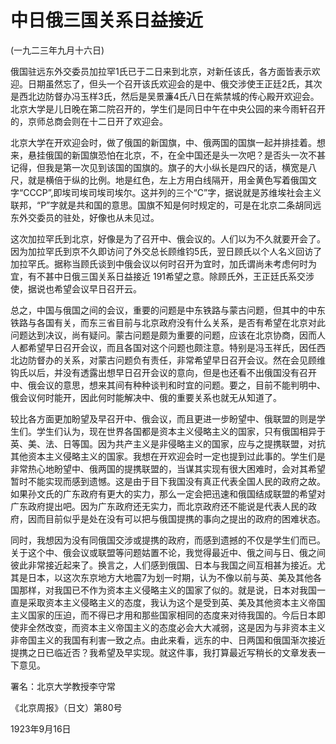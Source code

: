 # 中日俄三国关系日益接近

 

(一九二三年九月十六日)

 

俄国驻远东外交委员加拉罕1氏已于二日来到北京，对新任该氏，各方面皆表示欢迎。日期虽然忘了，但头一个召开该氏欢迎会的是中、俄交涉使王正廷2氏，其次是西北边防督办冯玉样3氏，然后是吴景濂4氏八日在紫禁城的传心殿开欢迎会。北京大学是儿日晚在第二院召开的，学生们是同日中午在中央公园的来今雨轩召开的，京师总商会则在十二日开了欢迎会。

北京大学在开欢迎会时，做了俄国的新国旗，中、俄两国的国旗一起并排挂着。想来，悬挂俄国的新国旗恐怕在北京，不，在全中国还是头一次吧？是否头一次不甚记得，但我是第一次见到该国的国旗的。旗子的大小纵长是四尺的话，横宽是八尺，就是横倍于纵的比例。地是红色，左上方用白线隔开，用金黄色写着俄国文字“CCCP”,即埃司埃司埃司埃尔。这并列的三个“C”字，据说就是苏维埃社会主义联邦，“P”字就是共和国的意思。国旗不知是何时规定的，可是在北京二条胡同远东外交委员的驻处，好像也从未见过。

这次加拉罕氏到北京，好像是为了召开中、俄会议的。人们以为不久就要开会了。因为加拉罕氏到京不久即访问了外交总长顾维钧5氏，翌日顾氏以个人名义回访了加拉罕氏。据称当顾氏谈到中俄会议以何时召开为宜时，加氏谓尚未考虑何时为宜，有不甚中日俄三国关系日益接近 191希望之意。除顾氏外，王正廷氏系交涉使，据说也希望会议早日召开云。

总之，中国与俄国之间的会议，重要的问题是中东铁路与蒙古问题，但其中的中东铁路与各国有关，而东三省目前与北京政府没有什么关系，是否有希望在北京对此问题达到决议，尚有疑问。蒙古问题是颇为重要的问题，应该在北京协商，因而人人都希望早日召开会议，而且各国对这个问题也颇注意。特别是冯玉祥氏，因任西北边防督办的关系，对蒙古问题负有责任，非常希望早日召开会议。然在会见顾维钩氏以后，并没有透露出想早日召开会议的意向，但是也还看不出俄国没有召开中、俄会议的意思，想来其间有种种谈判和时宜的问题。要之，目前不能判明中、俄会议何时能开，因此何时能解决中、俄的重要关系也就无从知道了。

较比各方面更加盼望及早召开中、俄会议，而且更进一步盼望中、俄联盟的则是学生们。学生们认为，现在世界各国都是资本主义侵略主义的国家，只有俄国相异于英、美、法、日等国。因为共产主义是非侵略主义的国家，应与之提携联盟，对抗其他资本主义侵略主义的国家。我想在开欢迎会时一定也提到过此事的。学生们是非常热心地盼望中、俄两国的提携联盟的，当谋其实现有很大困难时，会对其希望暂时不能实现而感到遗憾。这是由于目下我国没有真正代表全国人民的政府之故。如果孙文氏的广东政府有更大的实力，那么一定会把迅速和俄国结成联盟的希望对广东政府提出吧。因为广东政府还无实力，而北京政府还不能说是代表人民的政府，因而目前似乎是处在没有可以把与俄国提携的事向之提出的政府的困难状态。

同时，我想因为没有同俄国交涉或提携的政府，而感到遗撼的不仅是学生们而已。关于这个中、俄会议或联盟等问题姑置不论，我觉得最近中、俄之间与日、俄之间彼此非常接近起来了。换言之，人们感到俄国、日本与我国之间互相甚为接近。尤其是日本，以这次东京地方大地震7为划一时期，认为不像以前与英、美及其他各国那样，对我国已不作为资本主义侵略主义的国家了似的。就是说，日本对我国一直是采取资本主义侵略主义的态度，我认为这个是受到英、美及其他资本主义帝国主义国家的压迫，而不得已才用和那些国家相同的态度来对待我国的。今后日本即使非全然改变，而资本主义帝国主义的态度必会大大减弱，这是因为与非资本主义非帝国主义的我国有利害一致之点。由此来看，远东的中、日两国和俄国渐次接近提携之日已临近否？我希望及早实现。就这件事，我打算最近写稍长的文章发表一下意见。

 

署名：北京大学教授李守常

《北京周报》（日文）第80号

1923年9月16日

 

